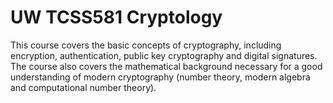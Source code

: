 # UW TCSS581 Cryptology

This course covers the basic concepts of cryptography, including encryption, authentication, public key cryptography and digital signatures. The course also covers the mathematical background necessary for a good understanding of modern cryptography (number theory, modern algebra and computational number theory).

